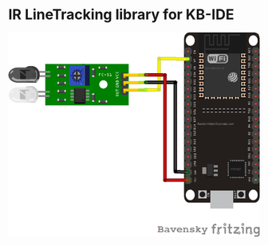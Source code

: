 # IR LineTracking library for KB-IDE

![image](https://raw.githubusercontent.com/cmmc-kbide/kbide-plugin-linetracking/master/static/IR_LineTracking.png)
